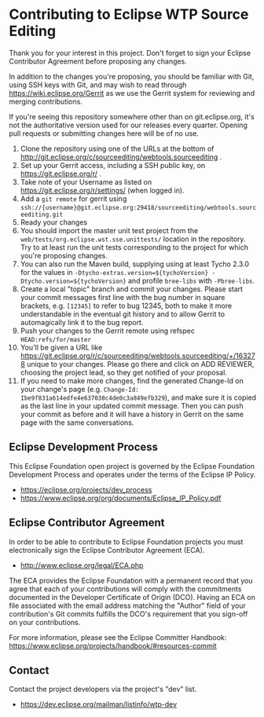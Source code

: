 # Contributing to Eclipse WTP Source Editing

Thank you for your interest in this project.  Don't forget to sign your Eclipse Contributor Agreement before proposing any changes.


In addition to the changes you're proposing, you should be familiar with Git, using SSH keys with Git, and may wish to read through https://wiki.eclipse.org/Gerrit as we use the Gerrit system for reviewing and merging contributions.

If you're seeing this repository somewhere other than on git.eclipse.org, it's not the authoritative version used for our releases every quarter. Opening pull requests or submitting changes here will be of no use.

1. Clone the repository using one of the URLs at the bottom of http://git.eclipse.org/c/sourceediting/webtools.sourceediting .
1. Set up your Gerrit access, including a SSH public key, on https://git.eclipse.org/r/ .
1. Take note of your Username as listed on https://git.eclipse.org/r/settings/ (when logged in).
1. Add a `git remote` for gerrit using `ssh://{username}@git.eclipse.org:29418/sourceediting/webtools.sourceediting.git`
1. Ready your changes
1. You should import the master unit test project from the `web/tests/org.eclipse.wst.sse.unittests/` location in the repository. Try to at least run the unit tests corresponding to the project for which you're proposing changes.
1. You can also run the Maven build, supplying using at least Tycho 2.3.0 for the values in `-Dtycho-extras.version=${tychoVersion} -Dtycho.version=${tychoVersion}` and profile `bree-libs` with `-Pbree-libs`.
1. Create a local "topic" branch and commit your changes.  Please start your commit messages first line with the bug number in square brackets, e.g. `[12345]` to refer to bug 12345, both to make it more understandable in the eventual git history and to allow Gerrit to automagically link it to the bug report.
1. Push your changes to the Gerrit remote using refspec `HEAD:refs/for/master`
1. You'll be given a URL like https://git.eclipse.org/r/c/sourceediting/webtools.sourceediting/+/163278 unique to your changes. Please go there and click on ADD REVIEWER, choosing the project lead, so they get notified of your proposal.
1. If you need to make more changes, find the generated Change-Id on your change's page (e.g. `Change-Id: Ibe9f831a614edfe4e637038c4de0c3a849efb329`), and make sure it is copied as the last line in your updated commit message. Then you can push your commit as before and it will have a history in Gerrit on the same page with the same conversations.


## Eclipse Development Process

This Eclipse Foundation open project is governed by the Eclipse Foundation
Development Process and operates under the terms of the Eclipse IP Policy.

* https://eclipse.org/projects/dev_process
* https://www.eclipse.org/org/documents/Eclipse_IP_Policy.pdf

## Eclipse Contributor Agreement

In order to be able to contribute to Eclipse Foundation projects you must
electronically sign the Eclipse Contributor Agreement (ECA).

* http://www.eclipse.org/legal/ECA.php

The ECA provides the Eclipse Foundation with a permanent record that you agree
that each of your contributions will comply with the commitments documented in
the Developer Certificate of Origin (DCO). Having an ECA on file associated with
the email address matching the "Author" field of your contribution's Git commits
fulfills the DCO's requirement that you sign-off on your contributions.

For more information, please see the Eclipse Committer Handbook:
https://www.eclipse.org/projects/handbook/#resources-commit

## Contact

Contact the project developers via the project's "dev" list.

* https://dev.eclipse.org/mailman/listinfo/wtp-dev
